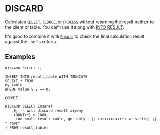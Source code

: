 # DISCARD

Calculates [`SELECT`](select/index.md), [`REDUCE`](reduce.md), or [`PROCESS`](process.md) without returning the result neither to the client or table. You can't use it along with [INTO RESULT](into_result.md).

It's good to combine it with [`Ensure`](../builtins/basic.md#ensure) to check the final calculation result against the user's criteria.


## Examples

```yql
DISCARD SELECT 1;
```

```yql
INSERT INTO result_table WITH TRUNCATE
SELECT * FROM
my_table
WHERE value % 2 == 0;

COMMIT;

DISCARD SELECT Ensure(
    0, -- will discard result anyway
    COUNT(*) > 1000,
    "Too small result table, got only " || CAST(COUNT(*) AS String) || " rows"
) FROM result_table;
```


